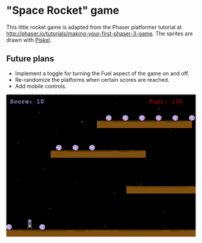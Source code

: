 # "Space Rocket" game

This little rocket game is adapted from the Phaser platformer tutorial at http://phaser.io/tutorials/making-your-first-phaser-3-game. The sprites are drawn with [Piskel](https://www.piskelapp.com/).

## Future plans
* Implement a toggle for turning the Fuel aspect of the game on and off.
* Re-randomize the platforms when certain scores are reached.
* Add mobile controls.

<img align="center" src="https://github.com/waltdowning/waltdowning.github.io/blob/main/img/rocketpreview.gif">